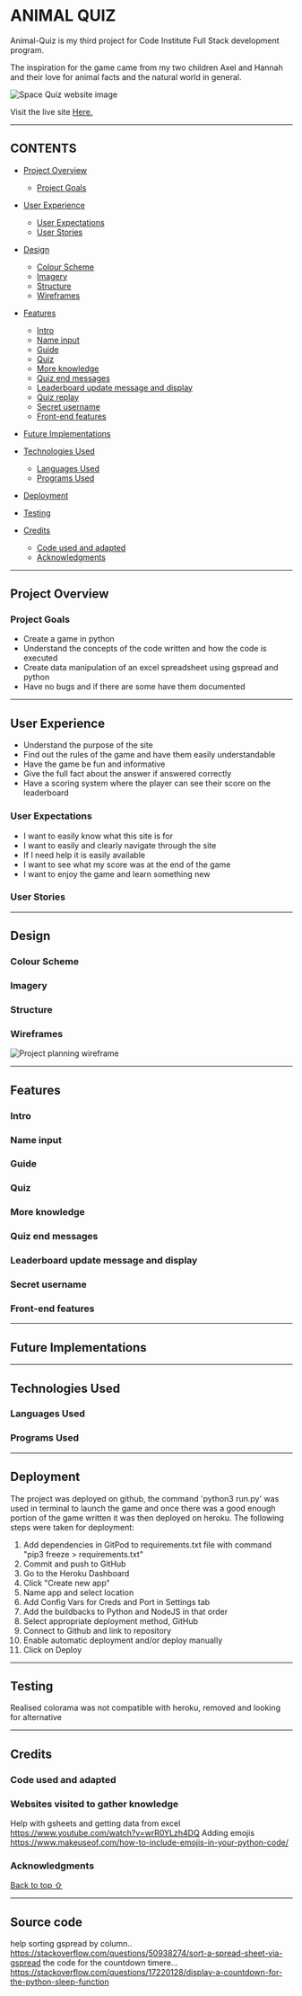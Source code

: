 # ANIMAL QUIZ

Animal-Quiz is my third project for Code Institute Full Stack development program. 

The inspiration for the game came from my two children Axel and Hannah and their love for animal facts and the natural world in general. 


![Space Quiz website image](assets/readme_images/webpage_img.png)

Visit the live site [Here.](https://animalgame-470e463a9700.herokuapp.com/ "Link to Budget Calculator")

---

## CONTENTS

* [Project Overview](#project-overview)
  * [Project Goals](#project-goals)

* [User Experience](#user-experience)
  * [User Expectations](#user-expectations)
  * [User Stories](#user-stories)

* [Design](#design)
  * [Colour Scheme](#colour-scheme)
  * [Imagery](#imagery)
  * [Structure](#structure)
  * [Wireframes](#wireframes)

* [Features](#features)
  * [Intro](#intro)
  * [Name input](#name-input)
  * [Guide](#guide)
  * [Quiz](#quiz)
  * [More knowledge](#more-knowledge)
  * [Quiz end messages](#quiz-end-messages)
  * [Leaderboard update message and display](#leaderboard-update-message-and-display)
  * [Quiz replay](#quiz-replay)
  * [Secret username](#secret-username)
  * [Front-end features](#front-end-features)

* [Future Implementations](#future-implementations)

* [Technologies Used](#technologies-used)
  * [Languages Used](#languages-used)
  * [Programs Used](#programs-used)

* [Deployment](#deployment)

* [Testing](#testing)

* [Credits](#credits)
  * [Code used and adapted](#code-used-and-adapted)
  * [Acknowledgments](#acknowledgments)

---

## **Project Overview**



### **Project Goals**
- Create a game in python
- Understand the concepts of the code written and how the code is executed
- Create data manipulation of an excel spreadsheet using gspread and python
- Have no bugs and if there are some have them documented

---

## **User Experience**
- Understand the purpose of the site
- Find out the rules of the game and have them easily understandable
- Have the game be fun and informative
- Give the full fact about the answer if answered correctly
- Have a scoring system where the player can see their score on the leaderboard 

### **User Expectations**
- I want to easily know what this site is for
- I want to easily and clearly navigate through the site
- If I need help it is easily available
- I want to see what my score was at the end of the game
- I want to enjoy the game and learn something new

### **User Stories**


---

## **Design**

### **Colour Scheme**



### **Imagery**





### **Structure**




 
### **Wireframes**



![Project planning wireframe](assets/readme_images/p3_planning_and_UX.png)




---

## **Features**

### **Intro**

### **Name input**


### **Guide**


### **Quiz**


### **More knowledge**




### **Quiz end messages** 


### **Leaderboard update message and display**




### **Secret username**



### **Front-end features**


---

## **Future Implementations**


---

## **Technologies Used**

### **Languages Used**



### **Programs Used**



---

## **Deployment**

The project was deployed on github, the command 'python3 run.py' was used in terminal to launch the game and once there was a good enough portion of the game written it was then deployed on heroku. The following steps were taken for deployment:

1. Add dependencies in GitPod to requirements.txt file with command "pip3 freeze > requirements.txt"
2. Commit and push to GitHub
3. Go to the Heroku Dashboard
4. Click "Create new app"
5. Name app and select location
5. Add Config Vars for Creds and Port in Settings tab
6. Add the buildbacks to Python and NodeJS in that order
7. Select appropriate deployment method, GitHub
8. Connect to Github and link to repository
9. Enable automatic deployment and/or deploy manually
10. Click on Deploy

---

## **Testing**

Realised colorama was not compatible with heroku, removed and looking for alternative

---

## **Credits**

### **Code used and adapted**



### **Websites visited to gather knowledge**

Help with gsheets and getting data from excel https://www.youtube.com/watch?v=wrR0YLzh4DQ
Adding emojis https://www.makeuseof.com/how-to-include-emojis-in-your-python-code/


###  **Acknowledgments**


[Back to top ⇧](#space-quiz)

***


## Source code 

help sorting gspread by column.. https://stackoverflow.com/questions/50938274/sort-a-spread-sheet-via-gspread
the code for the countdown timere... https://stackoverflow.com/questions/17220128/display-a-countdown-for-the-python-sleep-function
